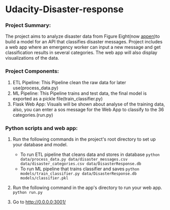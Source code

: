 # Udacity-Disaster-response

### Project Summary:
The project aims to analyze disaster data from Figure Eight(now [appen](https://appen.com))to build a model for an API that classifies disaster messages.
Project includes a web app where an emergency worker can input a new message and get classification results in several categories. 
The web app will also display visualizations of the data.

### Project Components:
1. ETL Pipeline: This Pipeline clean the raw data for later use(process_data.py)
2. ML Pipeline: This Pipeline trains and test data, the final model is exported as a pickle file(train_classifier.py)
3. Flask Web App: Visuals will be shown about analyse of the training data, also, you can enter a sos message for the Web App to classify to the 36 categories.(run.py)

### Python scripts and web app:
1. Run the following commands in the project's root directory to set up your database and model.

    - To run ETL pipeline that cleans data and stores in database
        `python data/process_data.py data/disaster_messages.csv data/disaster_categories.csv data/DisasterResponse.db`
    - To run ML pipeline that trains classifier and saves
        `python models/train_classifier.py data/DisasterResponse.db models/classifier.pkl`

2. Run the following command in the app's directory to run your web app.
    `python run.py`

3. Go to http://0.0.0.0:3001/

